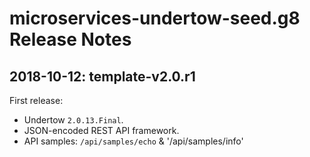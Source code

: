 # microservices-undertow-seed.g8 Release Notes

## 2018-10-12: template-v2.0.r1

First release:

- Undertow `2.0.13.Final`.
- JSON-encoded REST API framework.
- API samples: `/api/samples/echo` & '/api/samples/info'
